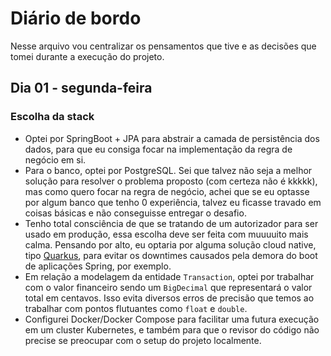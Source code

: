 # Diário de bordo

Nesse arquivo vou centralizar os pensamentos que tive e as decisões que tomei durante a execução do projeto.

## Dia 01 - segunda-feira
### Escolha da stack
- Optei por SpringBoot + JPA para abstrair a camada de persistência dos dados, para que eu consiga focar na implementação da regra de negócio em si.
- Para o banco, optei por PostgreSQL. Sei que talvez não seja a melhor solução para resolver o problema proposto (com certeza não é kkkkk), mas como quero focar na regra de negócio, achei que se eu optasse por algum banco que tenho 0 experiência, talvez eu ficasse travado em coisas básicas e não conseguisse entregar o desafio.
- Tenho total consciência de que se tratando de um autorizador para ser usado em produção, essa escolha deve ser feita com muuuuito mais calma. Pensando por alto, eu optaria por alguma solução cloud native, tipo [Quarkus](https://code.quarkus.io/), para evitar os downtimes causados pela demora do boot de aplicações Spring, por exemplo.
- Em relação a modelagem da entidade `Transaction`, optei por trabalhar com o valor financeiro sendo um `BigDecimal` que representará o valor total em centavos. Isso evita diversos erros de precisão que temos ao trabalhar com pontos flutuantes como `float` e `double`.
- Configurei Docker/Docker Compose para facilitar uma futura execução em um cluster Kubernetes, e também para que o revisor do código não precise se preocupar com o setup do projeto localmente.

